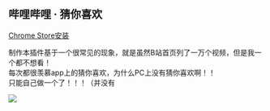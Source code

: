 哔哩哔哩 · 猜你喜欢
---

[Chrome Store安装](https://chrome.google.com/webstore/detail/%E5%93%94%E5%93%A9%E5%93%94%E5%93%A9%C2%B7%E7%8C%9C%E4%BD%A0%E5%96%9C%E6%AC%A2/ngjddnobeppdekpmimhiamkoonoaccdf)

制作本插件基于一个很常见的现象，就是虽然B站首页列了一万个视频，但是我一个都不想看！    
每次都很羡慕app上的猜你喜欢，为什么PC上没有猜你喜欢啊！！          
只能自己做一个了！！！（并没有

![](https://wx2.sinaimg.cn/mw1024/9bd81530gy1forjvhrv60j20zk0m87eb.jpg)
